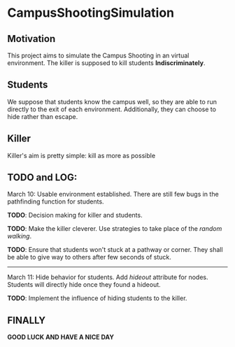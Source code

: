 # CampusShootingSimulation

## Motivation

This project aims to simulate the Campus Shooting in an virtual environment. The killer is supposed to kill students **Indiscriminately**.

## Students

We suppose that students know the campus well, so they are able to run directly to the exit of each environment. Additionally, they can choose to hide rather than escape.

## Killer

Killer's aim is pretty simple: kill as more as possible

## TODO and LOG:

March 10: Usable environment established. There are still few bugs in the pathfinding function for students.

**TODO**: Decision making for killer and students.

**TODO**: Make the killer cleverer. Use strategies to take place of the *random walking*.

**TODO**: Ensure that students won't stuck at a pathway or corner. They shall be able to give way to others after few seconds of stuck.

***

March 11: Hide behavior for students. Add *hideout* attribute for nodes. Students will directly hide once they found a hideout.

**TODO**: Implement the influence of hiding students to the killer.

## FINALLY

**GOOD LUCK AND HAVE A NICE DAY**
